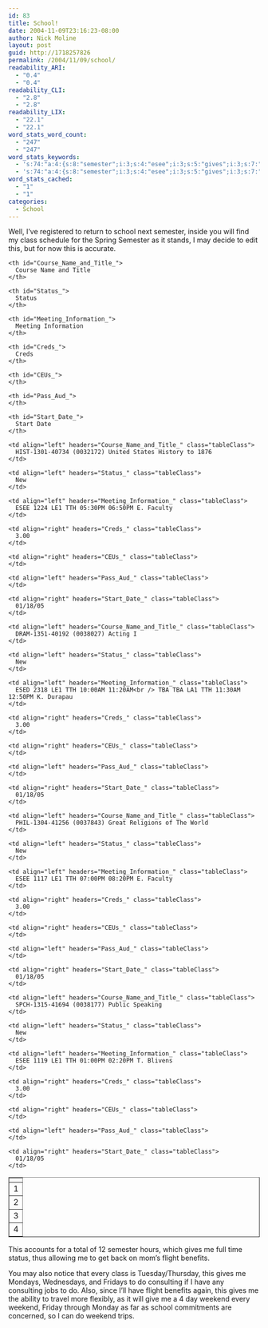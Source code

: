 ```yaml
---
id: 83
title: School!
date: 2004-11-09T23:16:23-08:00
author: Nick Moline
layout: post
guid: http://1718257826
permalink: /2004/11/09/school/
readability_ARI:
  - "0.4"
  - "0.4"
readability_CLI:
  - "2.8"
  - "2.8"
readability_LIX:
  - "22.1"
  - "22.1"
word_stats_word_count:
  - "247"
  - "247"
word_stats_keywords:
  - 's:74:"a:4:{s:8:"semester";i:3;s:4:"esee";i:3;s:5:"gives";i:3;s:7:"weekend";i:3;}";'
  - 's:74:"a:4:{s:8:"semester";i:3;s:4:"esee";i:3;s:5:"gives";i:3;s:7:"weekend";i:3;}";'
word_stats_cached:
  - "1"
  - "1"
categories:
  - School
---
```

Well, I&#8217;ve registered to return to school next semester, inside you will find my class schedule for the Spring Semester as it stands, I may decide to edit this, but for now this is accurate.

<!--more-->

<table cellspacing="0" border="1" summary="Schedule">
  <tr>
    <th id="SNO">
    </th>
    
    <th id="Course_Name_and_Title_">
      Course Name and Title
    </th>
    
    <th id="Status_">
      Status
    </th>
    
    <th id="Meeting_Information_">
      Meeting Information
    </th>
    
    <th id="Creds_">
      Creds
    </th>
    
    <th id="CEUs_">
    </th>
    
    <th id="Pass_Aud_">
    </th>
    
    <th id="Start_Date_">
      Start Date
    </th>
  </tr>
  
  <tr>
    <td align="right" headers="SNO" class="tableClass">
      1
    </td>
    
    <td align="left" headers="Course_Name_and_Title_" class="tableClass">
      HIST-1301-40734 (0032172) United States History to 1876
    </td>
    
    <td align="left" headers="Status_" class="tableClass">
      New
    </td>
    
    <td align="left" headers="Meeting_Information_" class="tableClass">
      ESEE 1224 LE1 TTH 05:30PM 06:50PM E. Faculty
    </td>
    
    <td align="right" headers="Creds_" class="tableClass">
      3.00
    </td>
    
    <td align="right" headers="CEUs_" class="tableClass">
    </td>
    
    <td align="left" headers="Pass_Aud_" class="tableClass">
    </td>
    
    <td align="right" headers="Start_Date_" class="tableClass">
      01/18/05
    </td>
  </tr>
  
  <tr>
    <td align="right" headers="SNO" class="tableClass">
      2
    </td>
    
    <td align="left" headers="Course_Name_and_Title_" class="tableClass">
      DRAM-1351-40192 (0038027) Acting I
    </td>
    
    <td align="left" headers="Status_" class="tableClass">
      New
    </td>
    
    <td align="left" headers="Meeting_Information_" class="tableClass">
      ESED 2318 LE1 TTH 10:00AM 11:20AM<br /> TBA TBA LA1 TTH 11:30AM 12:50PM K. Durapau
    </td>
    
    <td align="right" headers="Creds_" class="tableClass">
      3.00
    </td>
    
    <td align="right" headers="CEUs_" class="tableClass">
    </td>
    
    <td align="left" headers="Pass_Aud_" class="tableClass">
    </td>
    
    <td align="right" headers="Start_Date_" class="tableClass">
      01/18/05
    </td>
  </tr>
  
  <tr>
    <td align="right" headers="SNO" class="tableClass">
      3
    </td>
    
    <td align="left" headers="Course_Name_and_Title_" class="tableClass">
      PHIL-1304-41256 (0037843) Great Religions of The World
    </td>
    
    <td align="left" headers="Status_" class="tableClass">
      New
    </td>
    
    <td align="left" headers="Meeting_Information_" class="tableClass">
      ESEE 1117 LE1 TTH 07:00PM 08:20PM E. Faculty
    </td>
    
    <td align="right" headers="Creds_" class="tableClass">
      3.00
    </td>
    
    <td align="right" headers="CEUs_" class="tableClass">
    </td>
    
    <td align="left" headers="Pass_Aud_" class="tableClass">
    </td>
    
    <td align="right" headers="Start_Date_" class="tableClass">
      01/18/05
    </td>
  </tr>
  
  <tr>
    <td align="right" headers="SNO" class="tableClass">
      4
    </td>
    
    <td align="left" headers="Course_Name_and_Title_" class="tableClass">
      SPCH-1315-41694 (0038177) Public Speaking
    </td>
    
    <td align="left" headers="Status_" class="tableClass">
      New
    </td>
    
    <td align="left" headers="Meeting_Information_" class="tableClass">
      ESEE 1119 LE1 TTH 01:00PM 02:20PM T. Blivens
    </td>
    
    <td align="right" headers="Creds_" class="tableClass">
      3.00
    </td>
    
    <td align="right" headers="CEUs_" class="tableClass">
    </td>
    
    <td align="left" headers="Pass_Aud_" class="tableClass">
    </td>
    
    <td align="right" headers="Start_Date_" class="tableClass">
      01/18/05
    </td>
  </tr>
</table>

This accounts for a total of 12 semester hours, which gives me full time status, thus allowing me to get back on mom&#8217;s flight benefits.

You may also notice that every class is Tuesday/Thursday, this gives me Mondays, Wednesdays, and Fridays to do consulting if I have any consulting jobs to do. Also, since I&#8217;ll have flight benefits again, this gives me the ability to travel more flexibly, as it will give me a 4 day weekend every weekend, Friday through Monday as far as school commitments are concerned, so I can do weekend trips.